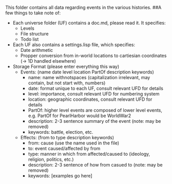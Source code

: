 This folder contains all data regarding events in the various histories.
##A few things to take note of:
 - Each universe folder (UF) contains a doc.md, please read it. It specifies:
   - Levels
   - File structure
   - Todo list
 - Each UF also contains a settings.lisp file, which specifies:
   - Date arithmetic
   - Propper conversion from in-world locations to cartiesian coordinates (-> 1D handled elsewhere)
 - Storage Format (please enter everything this way)
   - Events: (name date level location PartOf description keywords)
     - name: name withnotspaces (capitalization irrelevant, may contain, but not start with, numbers)
     - date: format unique to each UF, consult relevant UFD for details
     - level: importance, consult relevant UFD for numbering system
     - location: geographic coordinates, consult relevant UFD for details
     - PartOf: higher level events are composed of lower level events, e.g. PartOf for PearlHarbor would be WorldWar2
     - description: 2-3 sentence summary of the event (note: may be removed)
     - keywords: battle, election, etc.
   - Effects: (from to type description keywords)
     - from: cause (use the name used in the file)
     - to: event caused/affected by from
     - type: manner in which from affected/caused to (ideology, religion, politics, etc.)
     - description: 2-3 sentence of how from casued to (note: may be removed)
     - keywords: [examples go here]
